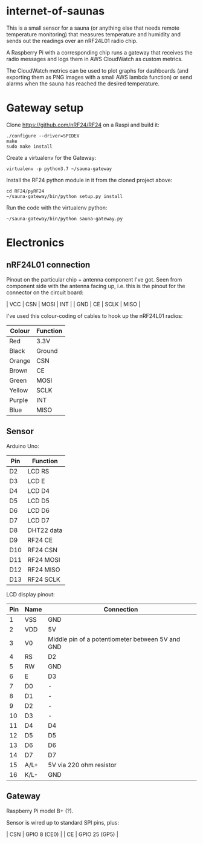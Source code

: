 
# internet-of-saunas

This is a small sensor for a sauna (or anything else that needs remote
temperature monitoring) that measures temperature and humidity and
sends out the readings over an nRF24L01 radio chip.

A Raspberry Pi with a corresponding chip runs a gateway that receives
the radio messages and logs them in AWS CloudWatch as custom metrics.

The CloudWatch metrics can be used to plot graphs for dashboards (and
exporting them as PNG images with a small AWS lambda function) or send
alarms when the sauna has reached the desired temperature.


# Gateway setup

Clone https://github.com/nRF24/RF24 on a Raspi and build it:

    ./configure --driver=SPIDEV
    make
    sudo make install

Create a virtualenv for the Gateway:

    virtualenv -p python3.7 ~/sauna-gateway

Install the RF24 python module in it from the cloned project above:

    cd RF24/pyRF24
    ~/sauna-gateway/bin/python setup.py install

Run the code with the virtualenv python:

    ~/sauna-gateway/bin/python sauna-gateway.py


# Electronics

## nRF24L01 connection

Pinout on the particular chip + antenna component I've got.  Seen from
component side with the antenna facing up, i.e. this is the pinout for
the connector on the circuit board:

| VCC | CSN | MOSI | INT  |
| GND | CE  | SCLK | MISO |


I've used this colour-coding of cables to hook up the nRF24L01 radios:

| Colour | Function
|--------|---------
| Red    | 3.3V
| Black  | Ground
| Orange | CSN
| Brown  | CE
| Green  | MOSI
| Yellow | SCLK
| Purple | INT
| Blue   | MISO


## Sensor

Arduino Uno:

| Pin | Function
|-----|--------------
| D2  | LCD RS
| D3  | LCD E
| D4  | LCD D4
| D5  | LCD D5
| D6  | LCD D6
| D7  | LCD D7
| D8  | DHT22 data
| D9  | RF24 CE
| D10 | RF24 CSN
| D11 | RF24 MOSI
| D12 | RF24 MISO
| D13 | RF24 SCLK


LCD display pinout:

| Pin | Name | Connection
|-----|------|-----------
|   1 | VSS  | GND
|   2 | VDD  | 5V
|   3 | V0   | Middle pin of a potentiometer between 5V and GND
|   4 | RS   | D2
|   5 | RW   | GND
|   6 | E    | D3
|   7 | D0   | -
|   8 | D1   | -
|   9 | D2   | -
|  10 | D3   | -
|  11 | D4   | D4
|  12 | D5   | D5
|  13 | D6   | D6
|  14 | D7   | D7
|  15 | A/L+ | 5V via 220 ohm resistor
|  16 | K/L- | GND


## Gateway

Raspberry Pi model B+ (?).

Sensor is wired up to standard SPI pins, plus:

| CSN | GPIO 8 (CE0) |
| CE  | GPIO 25 (GP5) |
